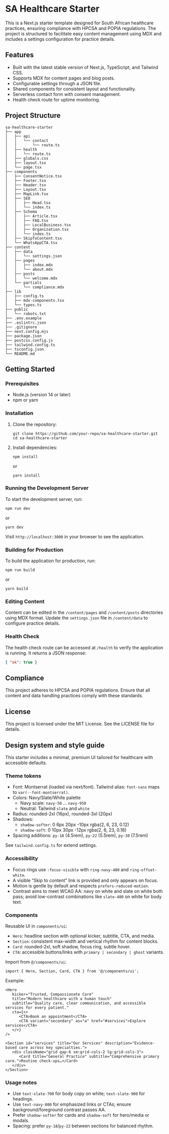 # SA Healthcare Starter

This is a Next.js starter template designed for South African healthcare practices, ensuring compliance with HPCSA and POPIA regulations. The project is structured to facilitate easy content management using MDX and includes a settings configuration for practice details.

## Features

- Built with the latest stable version of Next.js, TypeScript, and Tailwind CSS.
- Supports MDX for content pages and blog posts.
- Configurable settings through a JSON file.
- Shared components for consistent layout and functionality.
- Serverless contact form with consent management.
- Health check route for uptime monitoring.

## Project Structure

```
sa-healthcare-starter
├── app
│   ├── api
│   │   └── contact
│   │       └── route.ts
│   ├── health
│   │   └── route.ts
│   ├── globals.css
│   ├── layout.tsx
│   └── page.tsx
├── components
│   ├── ConsentNotice.tsx
│   ├── Footer.tsx
│   ├── Header.tsx
│   ├── Layout.tsx
│   ├── MapLink.tsx
│   ├── SEO
│   │   ├── Head.tsx
│   │   └── index.ts
│   ├── Schema
│   │   ├── Article.tsx
│   │   ├── FAQ.tsx
│   │   ├── LocalBusiness.tsx
│   │   ├── Organization.tsx
│   │   └── index.ts
│   ├── SkipToContent.tsx
│   └── WhatsAppCTA.tsx
├── content
│   ├── data
│   │   └── settings.json
│   ├── pages
│   │   ├── index.mdx
│   │   └── about.mdx
│   ├── posts
│   │   └── welcome.mdx
│   └── partials
│       └── compliance.mdx
├── lib
│   ├── config.ts
│   ├── mdx-components.tsx
│   └── types.ts
├── public
│   └── robots.txt
├── .env.example
├── .eslintrc.json
├── .gitignore
├── next.config.mjs
├── package.json
├── postcss.config.js
├── tailwind.config.ts
├── tsconfig.json
└── README.md
```

## Getting Started

### Prerequisites

- Node.js (version 14 or later)
- npm or yarn

### Installation

1. Clone the repository:

   ```
   git clone https://github.com/your-repo/sa-healthcare-starter.git
   cd sa-healthcare-starter
   ```

2. Install dependencies:

   ```
   npm install
   ```

   or

   ```
   yarn install
   ```

### Running the Development Server

To start the development server, run:

```
npm run dev
```

or

```
yarn dev
```

Visit `http://localhost:3000` in your browser to see the application.

### Building for Production

To build the application for production, run:

```
npm run build
```

or

```
yarn build
```

### Editing Content

Content can be edited in the `/content/pages` and `/content/posts` directories using MDX format. Update the `settings.json` file in `/content/data` to configure practice details.

### Health Check

The health check route can be accessed at `/health` to verify the application is running. It returns a JSON response:

```json
{ "ok": true }
```

## Compliance

This project adheres to HPCSA and POPIA regulations. Ensure that all content and data handling practices comply with these standards.

## License

This project is licensed under the MIT License. See the LICENSE file for details.

## Design system and style guide

This starter includes a minimal, premium UI tailored for healthcare with accessible defaults.

### Theme tokens

- Font: Montserrat (loaded via next/font). Tailwind alias: `font-sans` maps to `var(--font-montserrat)`.
- Colors: Navy/Slate/White palette
   - Navy scale: `navy-50` … `navy-950`
   - Neutral: Tailwind `slate` and `white`
- Radius: rounded-2xl (16px), rounded-3xl (20px)
- Shadows:
   - `shadow-softer`: 0 6px 20px -10px rgba(2, 6, 23, 0.12)
   - `shadow-soft`: 0 10px 30px -12px rgba(2, 6, 23, 0.18)
- Spacing additions: `py-18` (4.5rem), `py-22` (5.5rem), `py-30` (7.5rem)

See `tailwind.config.ts` for extend settings.

### Accessibility

- Focus rings use `:focus-visible` with `ring-navy-400` and `ring-offset-white`.
- A visible “Skip to content” link is provided and only appears on focus.
- Motion is gentle by default and respects `prefers-reduced-motion`.
- Contrast aims to meet WCAG AA: navy on white and slate on white both pass; avoid low-contrast combinations like `slate-400` on white for body text.

### Components

Reusable UI in `components/ui`:

- `Hero`: headline section with optional kicker, subtitle, CTA, and media.
- `Section`: consistent max-width and vertical rhythm for content blocks.
- `Card`: rounded-2xl, soft shadow, focus ring, subtle hover.
- `CTA`: accessible buttons/links with `primary | secondary | ghost` variants.

Import from `@/components/ui`:

```tsx
import { Hero, Section, Card, CTA } from '@/components/ui';
```

Example:

```tsx
<Hero
   kicker="Trusted, Compassionate Care"
   title="Modern healthcare with a human touch"
   subtitle="Quality care, clear communication, and accessible services for every patient."
   cta={<>
      <CTA>Book an appointment</CTA>
      <CTA variant="secondary" as="a" href="#services">Explore services</CTA>
   </>}
/>

<Section id="services" title="Our Services" description="Evidence-based care across key specialties.">
   <div className="grid gap-6 sm:grid-cols-2 lg:grid-cols-3">
      <Card title="General Practice" subtitle="Comprehensive primary care.">Routine check-ups…</Card>
   </div>
</Section>
```

### Usage notes

- Use `text-slate-700` for body copy on white; `text-slate-900` for headings.
- Use `text-navy-800` for emphasized links or CTAs; ensure background/foreground contrast passes AA.
- Prefer `shadow-softer` for cards and `shadow-soft` for hero/media or modals.
- Spacing: prefer `py-18`/`py-22` between sections for balanced rhythm.